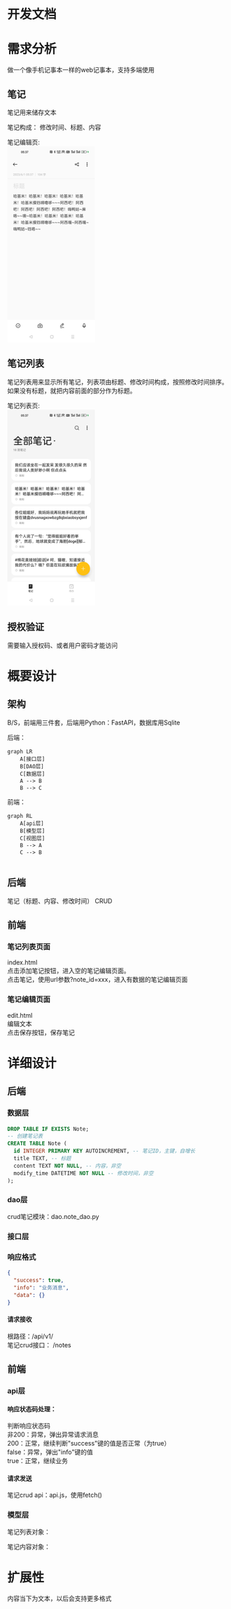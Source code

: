 # 开发文档
# 需求分析
做一个像手机记事本一样的web记事本，支持多端使用

## 笔记  
笔记用来储存文本

笔记构成： 修改时间、标题、内容

笔记编辑页:  
<img src="asserts/Screenshot_2023-06-01-05-37-53-19_ae1f93045b87aac.jpg" width="200px"/>
## 笔记列表
笔记列表用来显示所有笔记，列表项由标题、修改时间构成，按照修改时间排序。如果没有标题，就把内容前面的部分作为标题。

笔记列表页:  
<img src="asserts/Screenshot_2023-06-01-05-37-29-91_ae1f93045b87aac.jpg" width="200px"/>
## 授权验证
需要输入授权码、或者用户密码才能访问
# 概要设计
## 架构
B/S，前端用三件套，后端用Python：FastAPI，数据库用Sqlite

后端：
```mermaid
graph LR
    A[接口层]
    B[DAO层]
    C[数据层]
    A --> B
    B --> C
```
前端：
```mermaid
graph RL
    A[api层]
    B[模型层]
    C[视图层]
    B --> A
    C --> B
    
```
## 后端
笔记（标题、内容、修改时间）  CRUD
## 前端
### 笔记列表页面
index.html  
点击添加笔记按钮，进入空的笔记编辑页面。  
点击笔记，使用url参数?note_id=xxx，进入有数据的笔记编辑页面
### 笔记编辑页面
edit.html   
编辑文本  
点击保存按钮，保存笔记
# 详细设计
## 后端
### 数据层
```sql
DROP TABLE IF EXISTS Note;
-- 创建笔记表
CREATE TABLE Note (
  id INTEGER PRIMARY KEY AUTOINCREMENT, -- 笔记ID，主键，自增长
  title TEXT, -- 标题
  content TEXT NOT NULL, -- 内容，非空
  modify_time DATETIME NOT NULL -- 修改时间，非空
);
```
### dao层
crud笔记模块：dao.note_dao.py
### 接口层
### 响应格式
```json
{
  "success": true,
  "info": "业务消息",
  "data": {}
}
```
#### 请求接收
根路径：/api/v1/  
笔记crud接口： /notes
## 前端
### api层
#### 响应状态码处理：
判断响应状态码  
非200：异常，弹出异常请求消息  
200：正常，继续判断"success"键的值是否正常（为true）  
false：异常，弹出"info"键的值  
true：正常，继续业务  

#### 请求发送
笔记crud api：api.js，使用fetch()
### 模型层
笔记列表对象：

笔记内容对象：

# 扩展性
内容当下为文本，以后会支持更多格式
